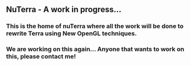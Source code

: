 ## NuTerra - A work in progress...

### This is the home of nuTerra where all the work will be done to rewrite Terra using New OpenGL techniques.

### We are working on this again... Anyone that wants to work on this, please contact me!


